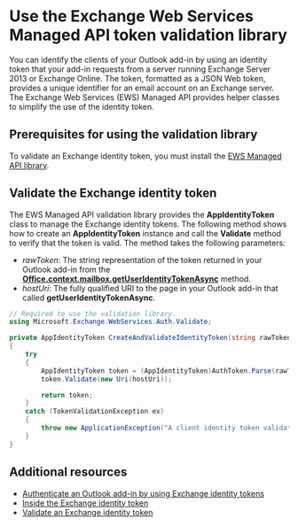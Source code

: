 
# Use the Exchange Web Services Managed API token validation library

You can identify the clients of your Outlook add-in by using an identity token that your add-in requests from a server running Exchange Server 2013 or Exchange Online. The token, formatted as a JSON Web token, provides a unique identifier for an email account on an Exchange server. The Exchange Web Services (EWS) Managed API provides helper classes to simplify the use of the identity token.

## Prerequisites for using the validation library

To validate an Exchange identity token, you must install the [EWS Managed API library](https://www.nuget.org/packages/Microsoft.Exchange.WebServices).

## Validate the Exchange identity token

The EWS Managed API validation library provides the  **AppIdentityToken** class to manage the Exchange identity tokens. The following method shows how to create an **AppIdentityToken** instance and call the **Validate** method to verify that the token is valid. The method takes the following parameters:

- *rawToken*: The string representation of the token returned in your Outlook add-in from the [**Office.context.mailbox.getUserIdentityTokenAsync**](http://dev.office.com/reference/add-ins/outlook/Office.context.mailbox) method.
- *hostUri*: The fully qualified URI to the page in your Outlook add-in that called **getUserIdentityTokenAsync**.

```C#
// Required to use the validation library.
using Microsoft.Exchange.WebServices.Auth.Validate;

private AppIdentityToken CreateAndValidateIdentityToken(string rawToken, string hostUri)
{
    try
    {
        AppIdentityToken token = (AppIdentityToken)AuthToken.Parse(rawToken);
        token.Validate(new Uri(hostUri));

        return token;
    }
    catch (TokenValidationException ex)
    {
        throw new ApplicationException("A client identity token validation error occurred.", ex);
    }
}
```

## Additional resources

- [Authenticate an Outlook add-in by using Exchange identity tokens](../outlook/authentication.md)  
- [Inside the Exchange identity token](../outlook/inside-the-identity-token.md)
- [Validate an Exchange identity token](../outlook/validate-an-identity-token.md)
    
